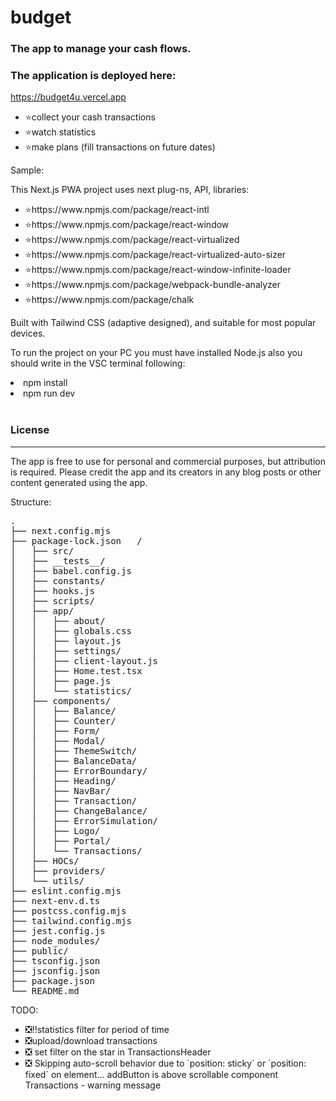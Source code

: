 # budget

### The app to manage your cash flows.

### The application is deployed here:

https://budget4u.vercel.app

<ul>
<li>⭐collect your cash transactions</li>
<li>⭐watch statistics</li>
<li>⭐make plans (fill transactions on future dates)</li>
</ul>

<p>Sample:</p>

<p>This Next.js PWA project uses next plug-ns, API, libraries:</p>
<ul>
<li>⭐https://www.npmjs.com/package/react-intl</li>
<li>⭐https://www.npmjs.com/package/react-window</li>
<li>⭐https://www.npmjs.com/package/react-virtualized</li>
<li>⭐https://www.npmjs.com/package/react-virtualized-auto-sizer</li>
<li>⭐https://www.npmjs.com/package/react-window-infinite-loader</li>
<li>⭐https://www.npmjs.com/package/webpack-bundle-analyzer</li>
<li>⭐https://www.npmjs.com/package/chalk</li>
</ul>

<p>Built with Tailwind CSS (adaptive designed), and suitable for most popular devices.</p>

<p>To run the project on your PC you must have installed Node.js also you should write in the VSC terminal following:</p>
<li>npm install</li>
<li>npm run dev</li>

<br>

### License

<hr>
<p>The app is free to use for personal and commercial purposes, but attribution is required. Please credit the app and its creators in any blog posts or other content generated using the app.</p>

<p>Structure:</p>
<pre>
.
├── next.config.mjs  
├── package-lock.json   /
│   ├── src/
│   ├── __tests__/  
│   ├── babel.config.js  
│   ├── constants/  
│   ├── hooks.js    
│   ├── scripts/
│   ├── app/   
│   │   ├── about/            
│   │   ├── globals.css    
│   │   ├── layout.js  
│   │   ├── settings/
│   │   ├── client-layout.js  
│   │   ├── Home.test.tsx  
│   │   ├── page.js    
│   │   └── statistics/     
│   ├── components/ 
│   │   ├── Balance/        
│   │   ├── Counter/          
│   │   ├── Form/     
│   │   ├── Modal/   
│   │   ├── ThemeSwitch/
│   │   ├── BalanceData/    
│   │   ├── ErrorBoundary/    
│   │   ├── Heading/  
│   │   ├── NavBar/  
│   │   ├── Transaction/
│   │   ├── ChangeBalance/  
│   │   ├── ErrorSimulation/  
│   │   ├── Logo/     
│   │   ├── Portal/  
│   │   └── Transactions/     
│   ├── HOCs/       
│   ├── providers/  
│   └── utils/
├── eslint.config.mjs  
├── next-env.d.ts    
├── postcss.config.mjs  
├── tailwind.config.mjs
├── jest.config.js     
├── node_modules/    
├── public/             
├── tsconfig.json
├── jsconfig.json      
├── package.json     
└── README.md
</pre>

<p>TODO:</p>
<ul>
<li>❎!!statistics filter for period of time</li>
<li>❎upload/download transactions</li>
<li>❎ set filter on the star in TransactionsHeader</li>
<li>❎ Skipping auto-scroll behavior due to `position: sticky` or `position: fixed` on element... addButton is above scrollable component Transactions - warning message</li>
</ul>
